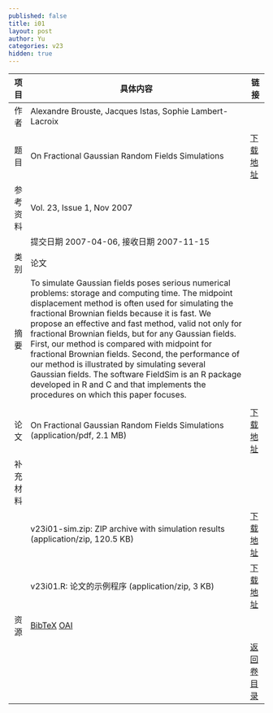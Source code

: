 ```yaml
---
published: false
title: i01
layout: post
author: Yu
categories: v23
hidden: true
---
```


| 项目 | 具体内容 | 链接 |
|---:|---|---|
| 作者 | Alexandre Brouste, Jacques Istas, Sophie Lambert-Lacroix| |
| 题目 |On Fractional Gaussian Random Fields Simulations | [下载地址](http://www.jstatsoft.org/v23/i01/paper) |
| 参考资料 |Vol. 23, Issue 1, Nov 2007 | |
| | 提交日期 2007-04-06, 接收日期 2007-11-15| | 
| 类别 | 论文| |
| 摘要 |  To simulate Gaussian fields poses serious numerical problems: storage and computing time. The midpoint displacement method is often used for simulating the fractional Brownian fields because it is fast.  We propose an effective and fast method, valid not only for fractional Brownian fields, but for any Gaussian fields. First, our method is compared with midpoint for fractional Brownian fields. Second, the performance of our method is illustrated by simulating several Gaussian fields. The software FieldSim is an R package developed in R and C and that implements the procedures on which this paper focuses.
| |
| 论文 | On Fractional Gaussian Random Fields Simulations  (application/pdf, 2.1 MB)| [下载地址](http://www.jstatsoft.org/v23/i01/paper) |
| 补充材料 | | |
| |v23i01-sim.zip: ZIP archive with simulation results  (application/zip, 120.5 KB)|  [下载地址](http://www.jstatsoft.org/v23/i01/supp/1) |
| |v23i01.R: 论文的示例程序  (application/zip, 3 KB)|  [下载地址](http://www.jstatsoft.org/v23/i01/supp/2) |
| 资源 | [BibTeX](http://www.jstatsoft.org/v23/i01/bibtex) [OAI](http://www.jstatsoft.org/oai?verb=GetRecord&identifier=oai.jstatsoft/v23/i01&prefix=oai_dc)| |
| |  | [返回卷目录]({{site.baseurl}}/volume/v23.html) |